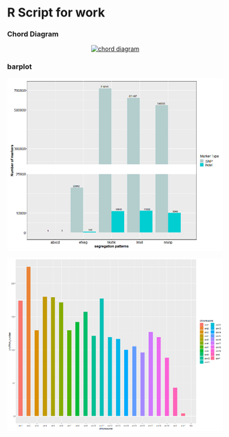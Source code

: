 # R Script for work

### Chord Diagram

<div align="center"><a href="chord/Fig/chrod.html"><img src="chord/Fig/chrod.png" width="60%" alt="chord diagram"></a></div>

### barplot

![breaks plot](Fig/breaks.png)

![breaks plot](circRNA/D_6w_VD.chr.distribution.png)
